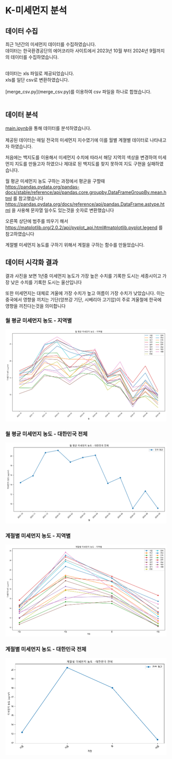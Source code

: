 # K-미세먼지 분석

## 데이터 수집

최근 1년간의 미세먼지 데이터를 수집하였습니다.<br/>
데이터는 한국환경공단의 에어코리아 사이트에서 2023년 10월 부터 2024년 9월까지의 데이터를 수집하였습니다.<br/>

<br/>
데이터는 xls 파일로 제공되었습니다.<br/>
xls를 일단 csv로 변환하였습니다.<br/>
<br/>
[merge_csv.py](merge_csv.py)를 이용하여 csv 파일을 하나로 합쳤습니다.<br/>
<br/>

## 데이터 분석

[main.ipynb](main.ipynb)을 통해 데이터를 분석하였습니다.<br/>
<br/>
제공된 데이터는 매일 전국의 미세먼지 지수였기에
이를 월별 계졀별 데이터로 나타내고자 하였습니다.<br/>

처음에는 백지도를 이용해서 미세먼지 수치에 따라서 해당 지역의 색상을 변경하여 미세먼지 지도를 만들고자 하였으나 제대로 된 백지도를 찾지 못하여 지도 구현을 실패하였습니다.<br/>


월 평균 미세먼지 농도 구하는 과정에서 평균을 구할때 https://pandas.pydata.org/pandas-docs/stable/reference/api/pandas.core.groupby.DataFrameGroupBy.mean.html 를 참고했습니다
https://pandas.pydata.org/docs/reference/api/pandas.DataFrame.astype.html 을 사용해 문자열 일수도 있는것을 숫자로 변환했습니다

오른쪽 상단에 범주를 띄우기 해서 https://matplotlib.org/2.0.2/api/pyplot_api.html#matplotlib.pyplot.legend 를 참고하였습니다

계절별 미세먼지 농도를 구하기 위해서 계절을 구하는 함수를 만들었습니다.


## 데이터 시각화 결과

결과 사진을 보면 1년중 미세먼지 농도가 가장 높은 수치를 기록한 도시는 세종시이고
가장 낮은 수치를 기록한 도시는 울산입니다

또한 미세먼지는 대체로 겨울에 가장 수치가 높고 여름이 가장 수치가 낮았습니다.
이는 중국에서 영향을 끼치는 기단(앙쯔강 기단, 시베리아 고기압)이 주로 겨울철에 한국에 영향을 끼친다는것을 의미합니다

### 월 평균 미세먼지 농도 - 지역별

![img.png](img.png)

### 월 평균 미세먼지 농도 - 대한민국 전체
![img_1.png](img_1.png)

### 계절별 미세먼지 농도 - 지역별
![img_2.png](img_2.png)

### 계절별 미세먼지 농도 - 대한민국 전체
![img_3.png](img_3.png)
